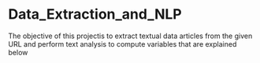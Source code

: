 # Data_Extraction_and_NLP
The objective of this projectis to extract textual data articles from the given URL and perform text analysis to compute variables that are explained below
